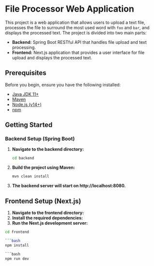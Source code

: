 # File Processor Web Application

This project is a web application that allows users to upload a text file, processes the file to surround the most used word with `foo` and `bar`, and displays the processed text. The project is divided into two main parts:

- **Backend:** Spring Boot RESTful API that handles file upload and text processing.
- **Frontend:** Next.js application that provides a user interface for file upload and displays the processed text.

## Prerequisites

Before you begin, ensure you have the following installed:

- [Java JDK 11+](https://www.oracle.com/java/technologies/javase-jdk11-downloads.html)
- [Maven](https://maven.apache.org/)
- [Node.js (v14+)](https://nodejs.org/)
- [npm](https://www.npmjs.com/)


## Getting Started

### Backend Setup (Spring Boot)

1. **Navigate to the backend directory:**

   ```bash
   cd backend

2. **Build the project using Maven:**

    ```bash
    mvn clean install

3. **The backend server will start on http://localhost:8080.**

## Frontend Setup (Next.js)

1. **Navigate to the frontend directory:**
2. **Install the required dependencies:**
3. **Run the Next.js development server:**


```bash
cd frontend

```bash
npm install

```bash
npm run dev




